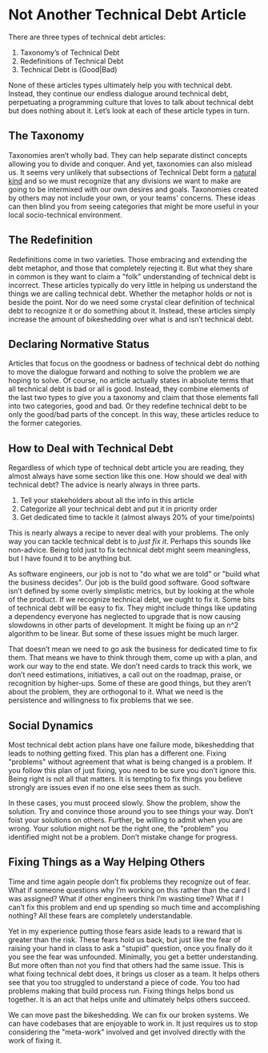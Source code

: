 # Not Another Technical Debt Article
There are three types of technical debt articles:
1. Taxonomy’s of Technical Debt
2. Redefinitions of Technical Debt
3. Technical Debt is (Good|Bad)

None of these articles types ultimately help you with technical debt. Instead, they continue our endless dialogue around technical debt, perpetuating a programming culture that loves to talk about technical debt but does nothing about it. Let’s look at each of these article types in turn.

## The Taxonomy

Taxonomies aren’t wholly bad. They can help separate distinct concepts allowing you to divide and conquer. And yet, taxonomies can also mislead us. It seems very unlikely that subsections of Technical Debt form a [natural kind](https://plato.stanford.edu/entries/natural-kinds/) and so we must recognize that any divisions we want to make are going to be intermixed with our own desires and goals. Taxonomies created by others may not include your own, or your teams' concerns. These ideas can then blind you from seeing categories that might be more useful in your local socio-technical environment.

## The Redefinition

Redefinitions come in two varieties. Those embracing and extending the debt metaphor, and those that completely rejecting it. But what they share in common is they want to claim a "folk" understanding of technical debt is incorrect. These articles typically do very little in helping us understand the things we are calling technical debt. Whether the metaphor holds or not is beside the point. Nor do we need some crystal clear definition of technical debt to recognize it or do something about it. Instead, these articles simply increase the amount of bikeshedding over what is and isn’t technical debt.

## Declaring Normative Status

Articles that focus on the goodness or badness of technical debt do nothing to move the dialogue forward and nothing to solve the problem we are hoping to solve. Of course, no article actually states in absolute terms that all technical debt is bad or all is good. Instead, they combine elements of the last two types to give you a taxonomy and claim that those elements fall into two categories, good and bad. Or they redefine technical debt to be only the good/bad parts of the concept. In this way, these articles reduce to the former categories.

## How to Deal with Technical Debt

Regardless of which type of technical debt article you are reading, they almost always have some section like this one. How should we deal with technical debt? The advice is nearly always in three parts. 

1. Tell your stakeholders about all the info in this article
2. Categorize all your technical debt and put it in priority order
3. Get dedicated time to tackle it (almost always 20% of your time/points)

This is nearly always a recipe to never deal with your problems. The only way you can tackle technical debt is to *just fix it*. Perhaps this sounds like non-advice. Being told just to fix technical debt might seem meaningless, but I have found it to be anything but.

As software engineers, our job is not to "do what we are told" or "build what the business decides". Our job is the build good software. Good software isn’t defined by some overly simplistic metrics, but by looking at the whole of the product. If we recognize technical debt, we ought to fix it. Some bits of technical debt will be easy to fix. They might include things like updating a dependency everyone has neglected to upgrade that is now causing slowdowns in other parts of development. It might be fixing up an n^2 algorithm to be linear. But some of these issues might be much larger. 

That doesn’t mean we need to go ask the business for dedicated time to fix them. That means we have to think through them, come up with a plan, and work our way to the end state. We don’t need cards to track this work, we don’t need estimations, initiatives, a call out on the roadmap, praise, or recognition by higher-ups. Some of these are good things, but they aren’t about the problem, they are orthogonal to it. What we need is the persistence and willingness to fix problems that we see.

## Social Dynamics

Most technical debt action plans have one failure mode, bikeshedding that leads to nothing getting fixed. This plan has a different one. Fixing "problems" without agreement that what is being changed is a problem. If you follow this plan of just fixing, you need to be sure you don’t ignore this. Being right is not all that matters.  It is tempting to fix things you believe strongly are issues even if no one else sees them as such. 

In these cases, you must proceed slowly. Show the problem, show the solution. Try and convince those around you to see things your way. Don’t foist your solutions on others. Further, be willing to admit when you are wrong. Your solution might not be the right one, the "problem" you identified might not be a problem. Don’t mistake change for progress.

## Fixing Things as a Way Helping Others

Time and time again people don’t fix problems they recognize out of fear. What if someone questions why I’m working on this rather than the card I was assigned? What if other engineers think I’m wasting time? What if I can’t fix this problem and end up spending so much time and accomplishing nothing? All these fears are completely understandable. 

Yet in my experience putting those fears aside leads to a reward that is greater than the risk. These fears hold us back, but just like the fear of raising your hand in class to ask a "stupid" question, once you finally do it you see the fear was unfounded. Minimally, you get a better understanding. But more often than not you find that others had the same issue. This is what fixing technical debt does, it brings us closer as a team. It helps others see that you too struggled to understand a piece of code. You too had problems making that build process run. Fixing things helps bond us together. It is an act that helps unite and ultimately helps others succeed.

We can move past the bikeshedding. We can fix our broken systems. We can have codebases that are enjoyable to work in. It just requires us to stop considering the "meta-work" involved and get involved directly with the work of fixing it.
